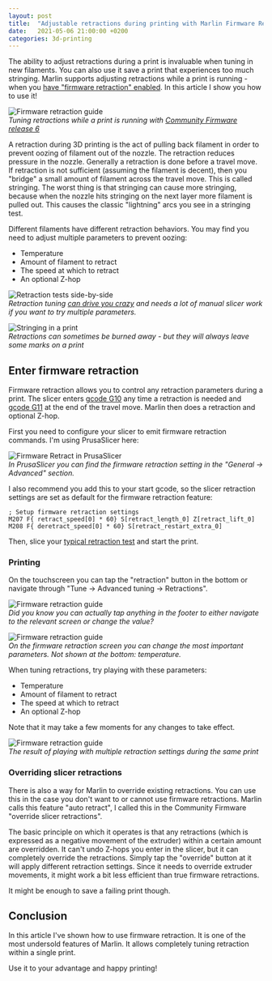```yaml
---
layout: post
title:  "Adjustable retractions during printing with Marlin Firmware Retract"
date:   2021-05-06 21:00:00 +0200
categories: 3d-printing
---
```


The ability to adjust retractions during a print is invaluable when tuning in new filaments. You can also use it save a print that experiences too much stringing. Marlin supports adjusting retractions while a print is running - when you [have "firmware retraction" enabled](https://marlinfw.org/docs/features/fwretract.html). In this article I show you how to use it!

<style scoped>
  img + p, img + em {
    clear: both;
    display: block;
  }
</style>

![Firmware retraction guide](/images/blog/2021-05-06-adjustable-retractions-during-printing-with-marlin-firmware-retractions/cover.jpg)
*Tuning retractions while a print is running with [Community Firmware release 6](/blog/2021/03/27/creality-cr6-community-firmware-release-6-is-here)*

A retraction during 3D printing is the act of pulling back filament in order to prevent oozing of filament out of the nozzle. The retraction reduces pressure in the nozzle. Generally a retraction is done before a travel move. If retraction is not sufficient (assuming the filament is decent), then you "bridge" a small amount of filament across the travel move. This is called stringing. The worst thing is that stringing can cause more stringing, because when the nozzle hits stringing on the next layer more filament is pulled out. This causes the classic "lightning" arcs you see in a stringing test.

Different filaments have different retraction behaviors. You may find you need to adjust multiple parameters to prevent oozing: 

- Temperature
- Amount of filament to retract
- The speed at which to retract
- An optional Z-hop

![Retraction tests side-by-side](/images/blog/2020-11-12-when-in-doubt-change-your-filament-retraction.jpg)
*Retraction tuning [can drive you crazy](/blog/2020/11/12/when-in-doubt-change-your-filament) and needs a lot of manual slicer work if you want to try multiple parameters.*

![Stringing in a print](/images/blog/quick-filament-reviews/basicfil-pla-blue/stringy-engine.jpg)
*Retractions can sometimes be burned away - but they will always leave some marks on a print*

## Enter firmware retraction

Firmware retraction allows you to control any retraction parameters during a print. The slicer enters [gcode G10](https://marlinfw.org/docs/gcode/G010.html) any time a retraction is needed and [gcode G11](https://marlinfw.org/docs/gcode/G011.html) at the end of the travel move. Marlin then does a retraction and optional Z-hop.

First you need to configure your slicer to emit firmware retraction commands. I'm using PrusaSlicer here:

![Firmware Retract in PrusaSlicer](/images/blog/2021-05-06-adjustable-retractions-during-printing-with-marlin-firmware-retractions/prusa-slicer.png)
*In PrusaSlicer you can find the firmware retraction setting in the "General -> Advanced" section.*

I also recommend you add this to your start gcode, so the slicer retraction settings are set as default for the firmware retraction feature:

```gcode
; Setup firmware retraction settings
M207 F{ retract_speed[0] * 60} S[retract_length_0] Z[retract_lift_0]
M208 F{ deretract_speed[0] * 60} S[retract_restart_extra_0]
```

Then, slice your [typical retraction test](https://www.thingiverse.com/thing:2080224) and start the print.

### Printing

On the touchscreen you can tap the "retraction" button in the bottom or navigate through "Tune -> Advanced tuning -> Retractions".

![Firmware retraction guide](/images/blog/2021-05-06-adjustable-retractions-during-printing-with-marlin-firmware-retractions/tft1.jpg)
*Did you know you can actually tap anything in the footer to either navigate to the relevant screen or change the value?*

![Firmware retraction guide](/images/blog/2021-05-06-adjustable-retractions-during-printing-with-marlin-firmware-retractions/tft2.jpg)
*On the firmware retraction screen you can change the most important parameters. Not shown at the bottom: temperature.*

When tuning retractions, try playing with these parameters:

- Temperature
- Amount of filament to retract
- The speed at which to retract
- An optional Z-hop

Note that it may take a few moments for any changes to take effect.

![Firmware retraction guide](/images/blog/2021-05-06-adjustable-retractions-during-printing-with-marlin-firmware-retractions/result.jpg)
*The result of playing with multiple retraction settings during the same print*

### Overriding slicer retractions

There is also a way for Marlin to override existing retractions. You can use this in the case you don't want to or cannot use firmware retractions. Marlin calls this feature "auto retract", I called this in the Community Firmware "override slicer retractions".

The basic principle on which it operates is that any retractions (which is expressed as a negative movement of the extruder) within a certain amount are overridden. It can't undo Z-hops you enter in the slicer, but it can completely override the retractions. Simply tap the "override" button at it will apply different retraction settings. Since it needs to override extruder movements, it might work a bit less efficient than true firmware retractions. 

It might be enough to save a failing print though. 

## Conclusion

In this article I've shown how to use firmware retraction. It is one of the most undersold features of Marlin. It allows completely tuning retraction within a single print.

Use it to your advantage and happy printing!